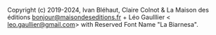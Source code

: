Copyright (c) 2019-2024, Ivan Bléhaut, Claire Colnot & La Maison des éditions <bonjour@maisondeseditions.fr> + Léo Gaulllier < leo.gaullier@gmail.com> with Reserved Font Name "La Biarnesa".
